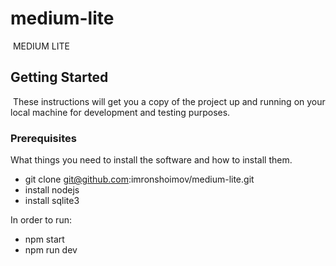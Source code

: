 # medium-lite
​
MEDIUM LITE
​
## Getting Started
​
These instructions will get you a copy of the project up and running on your local machine for development and testing purposes.
​
### Prerequisites

What things you need to install the software and how to install them.
​
- git clone git@github.com:imronshoimov/medium-lite.git
- install nodejs
- install sqlite3

In order to run: 

- npm start
- npm run dev